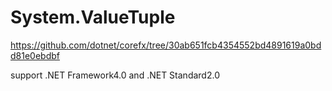 # System.ValueTuple

https://github.com/dotnet/corefx/tree/30ab651fcb4354552bd4891619a0bdd81e0ebdbf

support .NET Framework4.0 and .NET Standard2.0